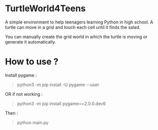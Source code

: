 # TurtleWorld4Teens

A simple environment to help teenagers learning Python in high school. 
A turtle can move in a grid and touch each cell until it finds the salad.

You can manually create the grid world in which the turtle is moving or generate it automatically.

# How to use ?

Install pygame :

> python3 -m pip install -U pygame --user

OR if not working :

> python3 -m pip install pygame==2.0.0.dev6

Then :

> python main.py
